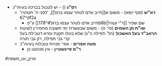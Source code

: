 * **רס"ג** () - יש לטבול בברכה בעיוה"כ
	* **רא"ש** (סוף יומא) - משום ש[[חייב אדם לטהר עצמו ברגל]], 'לפני ה' תטהרו' ^67df2a
		* ע"פ [[חייב אדם לטהר עצמו ברגל#^178b8b|ר"י ענגיל]] שם שפיר
	* **שו"ת מן השמים** (סי' ה) - משום שבעשרת ימי תשובה מחמירין לשיטת **הראב"ד בעל האשכול** (הל' תפילה ה"ג) שלא בטלו תקנת עזרא דטבילת בעל קרי גבי תפילה, רק גבי תורה
	* **מטה אפרים** - אפי' פנויות טובלות בעיוה"כ
		* **ר"מ פיינשטיין** - אין מנהגנו כן

#פרק_יוט_תשפה 